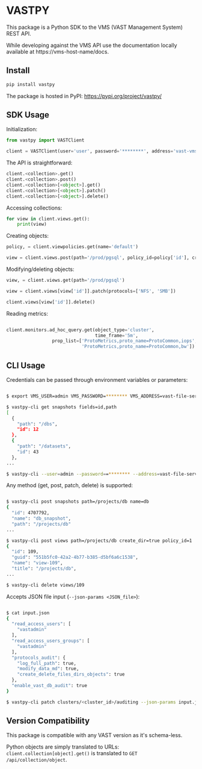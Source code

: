 
VASTPY
======

This package is a Python SDK to the VMS (VAST Management System) REST API.

While developing against the VMS API use the documentation locally available at https://vms-host-name/docs.

Install
-------

```bash
pip install vastpy
```

The package is hosted in PyPI: https://pypi.org/project/vastpy/

SDK Usage
---------

Initialization:

```python
from vastpy import VASTClient

client = VASTClient(user='user', password='********', address='vast-vms')
```

The API is straightforward:

```python
client.<collection>.get()
client.<collection>.post()
client.<collection>[<object>].get()
client.<collection>[<object>].patch()
client.<collection>[<object>].delete()
```

Accessing collections:

```python
for view in client.views.get():
    print(view)
```

Creating objects:

```python
policy, = client.viewpolicies.get(name='default')

view = client.views.post(path='/prod/pgsql', policy_id=policy['id'], create_dir=True)
```

Modifying/deleting objects:

```python
view, = client.views.get(path='/prod/pgsql')

view = client.views[view['id']].patch(protocols=['NFS', 'SMB'])

client.views[view['id']].delete()
```

Reading metrics:

```python

client.monitors.ad_hoc_query.get(object_type='cluster',
                                 time_frame='5m',
				 prop_list=['ProtoMetrics,proto_name=ProtoCommon,iops',
				            'ProtoMetrics,proto_name=ProtoCommon,bw'])

```

CLI Usage
---------

Credentials can be passed through environment variables or parameters:

```bash

$ export VMS_USER=admin VMS_PASSWORD=******** VMS_ADDRESS=vast-file-server

$ vastpy-cli get snapshots fields=id,path
[
  {
    "path": "/dbs",
    "id": 12
  },
  {
    "path": "/datasets",
    "id": 43
  },
...

$ vastpy-cli --user=admin --password==******** --address=vast-file-server get snapshots fields=id,path

```

Any method (get, post, patch, delete) is supported:

```bash

$ vastpy-cli post snapshots path=/projects/db name=db
{
  "id": 4707792,
  "name": "db_snapshot",
  "path": "/projects/db"
...

$ vastpy-cli post views path=/projects/db create_dir=true policy_id=1
{
  "id": 109,
  "guid": "551b5fc0-42a2-4b77-b385-d5bf6a6c1538",
  "name": "view-109",
  "title": "/projects/db",
...

$ vastpy-cli delete views/109

```

Accepts JSON file input (`--json-params <JSON_file>`):

```bash

$ cat input.json
{
  "read_access_users": [
    "vastadmin"
  ],
  "read_access_users_groups": [
    "vastadmin"
  ],
  "protocols_audit": {
    "log_full_path": true,
    "modify_data_md": true,
    "create_delete_files_dirs_objects": true
  },
  "enable_vast_db_audit": true
}

$ vastpy-cli patch clusters/<cluster_id>/auditing --json-params input.json
```

Version Compatibility
---------------------

This package is compatible with any VAST version as it's schema-less.

Python objects are simply translated to URLs: `client.collection[object].get()` is translated to `GET /api/collection/object`.
